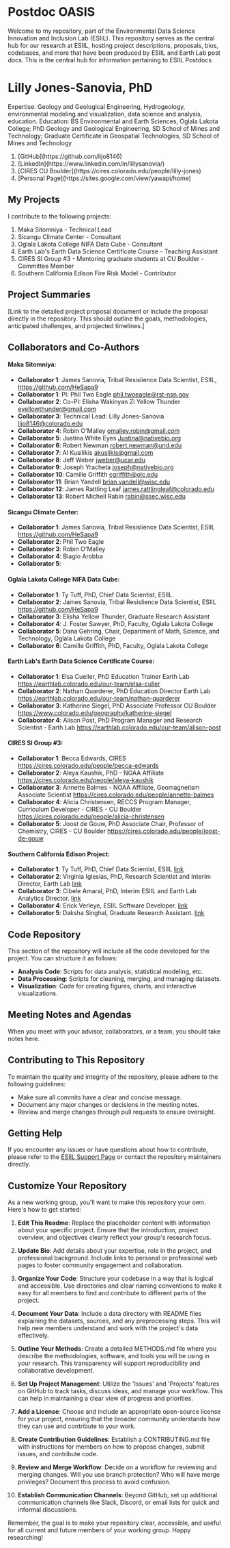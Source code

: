 # Postdoc OASIS
Welcome to my repository, part of the Environmental Data Science Innovation and Inclusion Lab (ESIIL). This repository serves as the central hub for our research at ESIIL, hosting project descriptions, proposals, bios, codebases, and more that have been produced by ESIIL and Earth Lab post docs. This is the central hub for information pertaining to ESIIL Postdocs

# Lilly Jones-Sanovia, PhD
Expertise: Geology and Geological Engineering, Hydrogeology, environmental modeling and visualization, data science and analysis, education.
Education: BS Environmental and Earth Sciences, Oglala Lakota College; PhD Geology and Geological Engineering, SD School of Mines and Technology; Graduate Certificate in Geospatial Technologies, SD School of Mines and Technology
<ol>
<li>[GitHub](https://github.com/lijo8146)</li>
<li>[LinkedIn](https://www.linkedin.com/in/lillysanovia/)</li>
<li>[CIRES CU Boulder](https://cires.colorado.edu/people/lilly-jones)</li>
<li>[Personal Page](https://sites.google.com/view/yawapi/home)</li>
</ol>

## My Projects

I contribute to the following projects:
<ol>
<li>Maka Sitomniya - Technical Lead</li>
<li>Sicangu Climate Center - Consultant</li>
<li>Oglala Lakota College NIFA Data Cube - Consultant</li>
<li>Earth Lab's Earth Data Science Certificate Course - Teaching Assistant</li>
<li>CIRES SI Group #3 - Mentoring graduate students at CU Boulder - Committee Member</li>
<li>Southern California Edison Fire Risk Model - Contributor</li>
</ol>

## Project Summaries

[Link to the detailed project proposal document or include the proposal directly in the repository. This should outline the goals, methodologies, anticipated challenges, and projected timelines.]

## Collaborators and Co-Authors 

#### Maka Sitomniya: 
- **Collaborator 1**: James Sanovia, Tribal Resislience Data Scientist, ESIIL, https://github.com/HeSapa9
- **Collaborator 1**: PI: Phil Two Eagle <phil.twoeagle@rst-nsn.gov>
- **Collaborator 2**: Co-PI: Elisha Wakinyan Zi Yellow Thunder <eyellowthunder@gmail.com>
- **Collaborator 3**: Technical Lead: Lilly Jones-Sanovia <lijo8146@colorado.edu>
- **Collaborator 4**: Robin O'Malley <omalley.robin@gmail.com>
- **Collaborator 5**: Justina White Eyes <Justina@nativebio.org>
- **Collaborator 6**: Robert Newman <robert.newman@und.edu>
- **Collaborator 7**: Al Kusilikis <akuslikis@gmail.com>
- **Collaborator 8**: Jeff Weber <jweber@ucar.edu> 
- **Collaborator 9**: Joseph Yracheta <joseph@nativebio.org>
- **Collaborator 10**: Camille Griffith <cgriffith@olc.edu>
- **Collaborator 11**: Brian Yandell <brian.yandell@wisc.edu>
- **Collaborator 12**: James Rattling Leaf <james.rattlingleaf@colorado.edu>
- **Collaborator 13**: Robert Michell Rabin <rabin@ssec.wisc.edu>

#### Sicangu Climate Center:
- **Collaborator 1**: James Sanovia, Tribal Resislience Data Scientist, ESIIL https://github.com/HeSapa9
- **Collaborator 2**: Phil Two Eagle
- **Collaborator 3**: Robin O'Malley
- **Collaborator 4**: Biagio Arobba
- **Collaborator 5**: 
  
#### Oglala Lakota College NIFA Data Cube: 
- **Collaborator 1**: Ty Tuff, PhD, Chief Data Scientist, ESIIL.
- **Collaborator 2**: James Sanovia, Tribal Resislience Data Scientist, ESIIL https://github.com/HeSapa9
- **Collaborator 3**: Elisha Yellow Thunder, Graduate Research Assistant
- **Collaborator 4**: J. Foster Sawyer, PhD, Faculty, Oglala Lakota College
- **Collaborator 5**: Dana Gehring, Chair, Department of Math, Science, and Technology, Oglala Lakota College
- **Collaborator 6**: Camille Griffith, PhD, Faculty, Oglala Lakota College

#### Earth Lab's Earth Data Science Certificate Course:
- **Collaborator 1**: Elsa Cueller, PhD Education Trainer Earth Lab https://earthlab.colorado.edu/our-team/elsa-culler
- **Collaborator 2**: Nathan Quarderer, PhD Education Director Earth Lab https://earthlab.colorado.edu/our-team/nathan-quarderer
- **Collaborator 3**: Katherine Siegel, PhD Associate Professor CU Boulder https://www.colorado.edu/geography/katherine-siegel
- **Collaborator 4**: Alison Post, PhD Program Manager and Research Scientist - Earth Lab https://earthlab.colorado.edu/our-team/alison-post
  
#### CIRES SI Group #3:
- **Collaborator 1**: Becca Edwards, CIRES https://cires.colorado.edu/people/becca-edwards
- **Collaborator 2**: Aleya Kaushik, PhD - NOAA Affiliate https://cires.colorado.edu/people/aleya-kaushik
- **Collaborator 3**: Annette Balmes - NOAA Affiliate, Geomagnetism Associate Scientist https://cires.colorado.edu/people/annette-balmes
- **Collaborator 4**: Alicia Christensen, RECCS Program Manager, Curriculum Developer - CIRES - CU Boulder https://cires.colorado.edu/people/alicia-christensen
- **Collaborator 5**: Joost de Gouw, PhD Associate Chair, Professor of Chemistry, CIRES - CU Boulder https://cires.colorado.edu/people/joost-de-gouw
 

#### Southern California Edison Project:
- **Collaborator 1**: Ty Tuff, PhD, Chief Data Scientist, ESIIL [link](https://github.com/ttuff)
- **Collaborator 2**: Virginia Iglesias, PhD, Research Scientist and Interim Director, Earth Lab [link](https://github.com/viriglesias)
- **Collaborator 3**: Cibele Amaral, PhD, Interim ESIIL and Earth Lab Analytics Director. [link](https://github.com/CibeleAmaral)
- **Collaborator 4**: Erick Verleye, ESIIL Software Developer. [link](https://github.com/Ckster)
- **Collaborator 5**: Daksha Singhal, Graduate Research Assistant. [link](https://www.linkedin.com/in/dakshasinghal/?originalSubdomain=in)



## Code Repository

This section of the repository will include all the code developed for the project. You can structure it as follows:

- **Analysis Code**: Scripts for data analysis, statistical modeling, etc.
- **Data Processing**: Scripts for cleaning, merging, and managing datasets.
- **Visualization**: Code for creating figures, charts, and interactive visualizations.

## Meeting Notes and Agendas

When you meet with your advisor, collaborators, or a team, you should take notes here. 

## Contributing to This Repository

To maintain the quality and integrity of the repository, please adhere to the following guidelines:

- Make sure all commits have a clear and concise message.
- Document any major changes or decisions in the meeting notes.
- Review and merge changes through pull requests to ensure oversight.

## Getting Help

If you encounter any issues or have questions about how to contribute, please refer to the [ESIIL Support Page](https://esiil.org/support) or contact the repository maintainers directly.

## Customize Your Repository

As a new working group, you'll want to make this repository your own. Here's how to get started:

1. **Edit This Readme**: Replace the placeholder content with information about your specific project. Ensure that the introduction, project overview, and objectives clearly reflect your group's research focus.

2. **Update Bio**: Add details about your expertise, role in the project, and professional background. Include links to personal or professional web pages to foster community engagement and collaboration.

3. **Organize Your Code**: Structure your codebase in a way that is logical and accessible. Use directories and clear naming conventions to make it easy for all members to find and contribute to different parts of the project.

4. **Document Your Data**: Include a data directory with README files explaining the datasets, sources, and any preprocessing steps. This will help new members understand and work with the project's data effectively.

5. **Outline Your Methods**: Create a detailed METHODS.md file where you describe the methodologies, software, and tools you will be using in your research. This transparency will support reproducibility and collaborative development.

6. **Set Up Project Management**: Utilize the 'Issues' and 'Projects' features on GitHub to track tasks, discuss ideas, and manage your workflow. This can help in maintaining a clear view of progress and priorities.

7. **Add a License**: Choose and include an appropriate open-source license for your project, ensuring that the broader community understands how they can use and contribute to your work.

8. **Create Contribution Guidelines**: Establish a CONTRIBUTING.md file with instructions for members on how to propose changes, submit issues, and contribute code.

9. **Review and Merge Workflow**: Decide on a workflow for reviewing and merging changes. Will you use branch protection? Who will have merge privileges? Document this process to avoid confusion.

10. **Establish Communication Channels**: Beyond GitHub, set up additional communication channels like Slack, Discord, or email lists for quick and informal discussions.

Remember, the goal is to make your repository clear, accessible, and useful for all current and future members of your working group. Happy researching!
